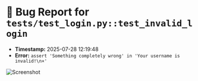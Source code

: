 # 🐞 Bug Report for `tests/test_login.py::test_invalid_login`
- **Timestamp:** 2025-07-28 12:19:48
- **Error:** `assert 'Something completely wrong' in 'Your username is invalid!\n×'`

![Screenshot](screenshots/tests/test_login.py::test_invalid_login_2025-07-28_12-19-48.png)
